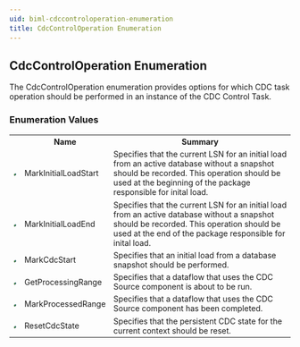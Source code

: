 ```yaml
---
uid: biml-cdccontroloperation-enumeration
title: CdcControlOperation Enumeration
---
```


## CdcControlOperation Enumeration

<div class="LanguageSummary"><div class ="SummaryItem">The CdcControlOperation enumeration provides options for which CDC task operation should be performed in an instance of the CDC Control Task.</div></div>
<div class="EnumValueGroup">

### Enumeration Values

<table id="EnumValue" class="MemberList"><tbody><tr><th class="MemberTypeIconColumnHeader">&nbsp;</th><th class="MemberNameColumnHeader">Name</th><th class="MemberSummaryColumnHeader">Summary</th></tr><tr class="cd0"><td align="center" class="MemberTypeIcon"><img src="enumValue.png"></img></td><td class="MemberName">MarkInitialLoadStart</td><td class="MemberSummary"><div class ="SummaryItem">Specifies that the current LSN for an initial load from an active database without a snapshot should be recorded.  This operation should be used at the beginning of the package responsible for inital load.</div></td></tr><tr class="cd1"><td align="center" class="MemberTypeIcon"><img src="enumValue.png"></img></td><td class="MemberName">MarkInitialLoadEnd</td><td class="MemberSummary"><div class ="SummaryItem">Specifies that the current LSN for an initial load from an active database without a snapshot should be recorded.  This operation should be used at the end of the package responsible for inital load.</div></td></tr><tr class="cd0"><td align="center" class="MemberTypeIcon"><img src="enumValue.png"></img></td><td class="MemberName">MarkCdcStart</td><td class="MemberSummary"><div class ="SummaryItem">Specifies that an initial load from a database snapshot should be performed.</div></td></tr><tr class="cd1"><td align="center" class="MemberTypeIcon"><img src="enumValue.png"></img></td><td class="MemberName">GetProcessingRange</td><td class="MemberSummary"><div class ="SummaryItem">Specifies that a dataflow that uses the CDC Source component is about to be run.</div></td></tr><tr class="cd0"><td align="center" class="MemberTypeIcon"><img src="enumValue.png"></img></td><td class="MemberName">MarkProcessedRange</td><td class="MemberSummary"><div class ="SummaryItem">Specifies that a dataflow that uses the CDC Source component has been completed.</div></td></tr><tr class="cd1"><td align="center" class="MemberTypeIcon"><img src="enumValue.png"></img></td><td class="MemberName">ResetCdcState</td><td class="MemberSummary"><div class ="SummaryItem">Specifies that the persistent CDC state for the current context should be reset.</div></td></tr></tbody></table>
</div>